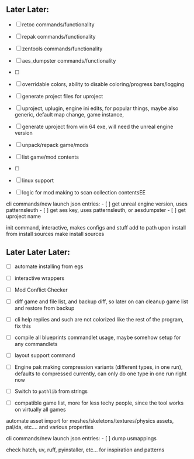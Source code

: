 ## Later Later:
- [ ] retoc commands/functionality
- [ ] repak commands/functionality
- [ ] zentools commands/functionality
- [ ] aes_dumpster commands/functionality
- [ ]
- [ ] overridable colors, ability to disable coloring/progress bars/logging
- [ ] generate project files for uproject
- [ ] uproject, uplugin, engine ini edits, for popular things, maybe also generic, default map change, game instance,
- [ ] generate uproject from win 64 exe, will need the unreal engine version
- [ ] unpack/repack game/mods
- [ ] list game/mod contents
- [ ]
- [ ] linux support
- [ ] logic for mod making to scan collection contentsEE


cli commands/new launch json entries:
        - [ ] get unreal engine version, uses patternsleuth
        - [ ] get aes key, uses patternsleuth, or aesdumpster
        - [ ] get uproject name

init command, interactive, makes configs and stuff
add to path upon install from install sources
make install sources

## Later Later Later:
- [ ] automate installing from egs
- [ ] interactive wrappers
- [ ] Mod Conflict Checker
- [ ] diff game and file list, and backup diff, so later on can cleanup game list and restore from backup
- [ ] cli help replies and such are not colorized like the rest of the program, fix this
- [ ] compile all blueprints commandlet usage, maybe somehow setup for any commandlets
- [ ] layout support command
- [ ] Engine pak making compression variants (different types, in one run), defaults to compressed currently, can only do one type in one run right now
- [ ] Switch to `pathlib` from strings
- [ ] compatible game list, more for less techy people, since the tool works on virtually all games



automate asset import for meshes/skeletons/textures/physics assets, pal/da, etc.... and various properties

cli commands/new launch json entries:
        - [ ] dump usmappings

check hatch, uv, ruff, pyinstaller, etc... for inspiration and patterns
